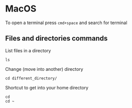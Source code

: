 # MacOS
To open a terminal press `cmd+space` and search for terminal
## Files and directories commands
List files in a directory
```
ls
```
Change (move into another) directory
```
cd different_directory/
```
Shortcut to get into your home directory
```
cd 
cd ~
```
